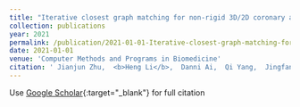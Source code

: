 ```yaml
---
title: "Iterative closest graph matching for non-rigid 3D/2D coronary arteries registration"
collection: publications
year: 2021
permalink: /publication/2021-01-01-Iterative-closest-graph-matching-for-non-rigid-3D2D-coronary-arteries-registration
date: 2021-01-01
venue: 'Computer Methods and Programs in Biomedicine'
citation: ' Jianjun Zhu,  <b>Heng Li</b>,  Danni Ai,  Qi Yang,  Jingfan Fan,  Yong Huang,  Hong Song,  Yechen Han,  Jian Yang, &quot;Iterative closest graph matching for non-rigid 3D/2D coronary arteries registration.&quot; Computer Methods and Programs in Biomedicine, 2021.'
---
```

Use [Google Scholar](https://scholar.google.com/scholar?q=Iterative+closest+graph+matching+for+non+rigid+3D/2D+coronary+arteries+registration){:target="_blank"} for full citation